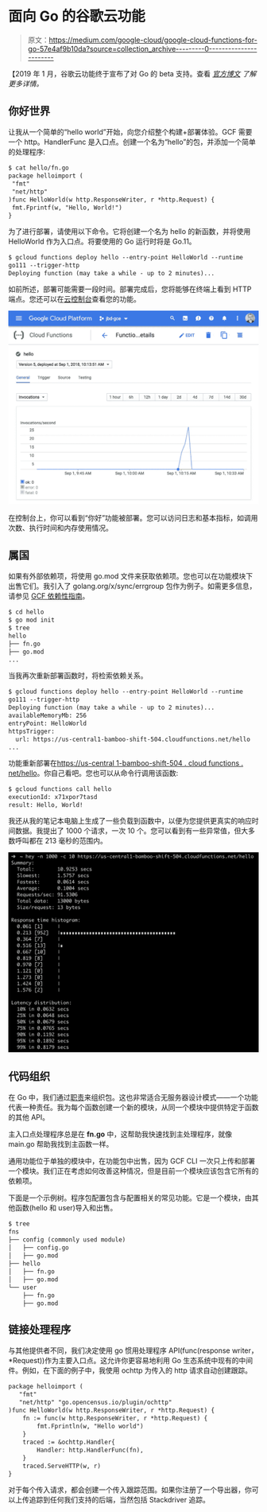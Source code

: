 # 面向 Go 的谷歌云功能

> 原文：<https://medium.com/google-cloud/google-cloud-functions-for-go-57e4af9b10da?source=collection_archive---------0----------------------->

【2019 年 1 月，谷歌云功能终于宣布了对 Go 的 beta 支持。查看 [*官方博文*](https://cloud.google.com/blog/products/application-development/cloud-functions-go-1-11-is-now-a-supported-language) *了解更多详情。*

## 你好世界

让我从一个简单的“hello world”开始，向您介绍整个构建+部署体验。GCF 需要一个 http。HandlerFunc 是入口点。创建一个名为“hello”的包，并添加一个简单的处理程序:

```
$ cat hello/fn.go
package helloimport (
 "fmt"
 "net/http"
)func HelloWorld(w http.ResponseWriter, r *http.Request) {
 fmt.Fprintf(w, "Hello, World!")
}
```

为了进行部署，请使用以下命令。它将创建一个名为 hello 的新函数，并将使用 HelloWorld 作为入口点。将要使用的 Go 运行时将是 Go.11。

```
$ gcloud functions deploy hello --entry-point HelloWorld --runtime go111 --trigger-http
Deploying function (may take a while - up to 2 minutes)...
```

如前所述，部署可能需要一段时间。部署完成后，您将能够在终端上看到 HTTP 端点。您还可以在[云控制台](https://console.cloud.google.com/functions/list)查看您的功能。

![](img/ccbd5ad33441a83dfb7c724700abc4f3.png)

在控制台上，你可以看到“你好”功能被部署。您可以访问日志和基本指标，如调用次数、执行时间和内存使用情况。

## 属国

如果有外部依赖项，将使用 go.mod 文件来获取依赖项。您也可以在功能模块下出售它们。我引入了 golang.org/x/sync/errgroup 包作为例子。如需更多信息，请参见 [GCF 依赖性指南](https://cloud.google.com/functions/docs/concepts/go-runtime#specifying_dependencies)。

```
$ cd hello
$ go mod init
$ tree
hello
├── fn.go
├── go.mod
...
```

当我再次重新部署函数时，将检索依赖关系。

```
$ gcloud functions deploy hello --entry-point HelloWorld --runtime go111 --trigger-http
Deploying function (may take a while - up to 2 minutes)...
availableMemoryMb: 256
entryPoint: HelloWorld
httpsTrigger:
  url: https://us-central1-bamboo-shift-504.cloudfunctions.net/hello
...
```

功能重新部署在[https://us-central 1-bamboo-shift-504 . cloud functions . net/hello](https://us-central1-bamboo-shift-504.cloudfunctions.net/hello)。你自己看吧。您也可以从命令行调用该函数:

```
$ gcloud functions call hello
executionId: x71xpor7tasd
result: Hello, World!
```

我还从我的笔记本电脑上生成了一些负载到函数中，以便为您提供更真实的响应时间数据。我提出了 1000 个请求，一次 10 个。您可以看到有一些异常值，但大多数呼叫都在 213 毫秒的范围内。

![](img/47b3af5f5438708e16511a16b57f22c1.png)

## 代码组织

在 Go 中，我们通过[职责](https://rakyll.org/style-packages/)来组织包。这也非常适合无服务器设计模式——一个功能代表一种责任。我为每个函数创建一个新的模块，从同一个模块中提供特定于函数的其他 API。

主入口点处理程序总是在 **fn.go** 中，这帮助我快速找到主处理程序，就像 main.go 帮助我找到主函数一样。

通用功能位于单独的模块中，在功能包中出售，因为 GCF CLI 一次只上传和部署一个模块。我们正在考虑如何改善这种情况，但是目前一个模块应该包含它所有的依赖项。

下面是一个示例树。程序包配置包含与配置相关的常见功能。它是一个模块，由其他函数(hello 和 user)导入和出售。

```
$ tree
fns
├── config (commonly used module)
│   ├── config.go
│   ├── go.mod
├── hello
│   ├── fn.go
│   ├── go.mod
└── user
    ├── fn.go
    ├── go.mod
```

## 链接处理程序

与其他提供者不同，我们决定使用 go 惯用处理程序 API(func(response writer，*Request))作为主要入口点。这允许你更容易地利用 Go 生态系统中现有的中间件。例如，在下面的例子中，我使用 ochttp 为传入的 http 请求自动创建跟踪。

```
package helloimport (
   "fmt"
   "net/http" "go.opencensus.io/plugin/ochttp"
)func HelloWorld(w http.ResponseWriter, r *http.Request) {
    fn := func(w http.ResponseWriter, r *http.Request) {
        fmt.Fprintln(w, "Hello world")
    }
    traced := &ochttp.Handler{
        Handler: http.HandlerFunc(fn),
    }
    traced.ServeHTTP(w, r)
}
```

对于每个传入请求，都会创建一个传入跟踪范围。如果你注册了一个导出器，你可以上传追踪到任何我们支持的后端，当然包括 Stackdriver 追踪。